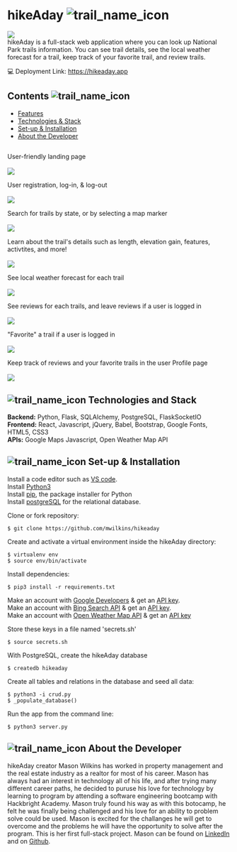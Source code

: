 # hikeAday ![trail_name_icon](https://user-images.githubusercontent.com/100727077/168654942-fe59c639-2c1a-49f0-abf7-aff1a9c268ce.png)
 
![](file:///Users/victorsi/Desktop/Screen%20Shot%202020-03-14%20at%2012.44.09%20AM.png)<br>
hikeAday is a full-stack web application where you can look up National Park trails information. You can see trail details, see the local weather forecast for a trail, keep track of your favorite trail, and review trails. <br>

💻 Deployment Link: https://hikeaday.app
<br>


## Contents ![trail_name_icon](https://user-images.githubusercontent.com/100727077/168654942-fe59c639-2c1a-49f0-abf7-aff1a9c268ce.png)
* [Features](#features)
* [Technologies & Stack](#techstack)
* [Set-up & Installation](#installation)
* [About the Developer](#aboutme)

## <a name="features"></a>

User-friendly landing page
<br>
<br>
![](static/gifs/landing-page.gif)
<br>

User registration, log-in, & log-out
<br>
<br>
![](static/gifs/signup.gif)
<br>

Search for trails by state, or by selecting a map marker
<br>
<br>
![](static/gifs/add-plant.gif)
<br/>

Learn about the trail's details such as length, elevation gain, features, activtites, and more!
<br>
<br>
![](static/gifs/entries.gif)
<br/>

See local weather forecast for each trail
<br>
<br>
![](static/gifs/twilio.gif)
<br>

See reviews for each trails, and leave reviews if a user is logged in
<br>
<br>
![](static/gifs/chat.gif)
<br>

"Favorite" a trail if a user is logged in
<br>
<br>
![](static/gifs/plant-of-the-moment.gif)
<br>

Keep track of reviews and your favorite trails in the user Profile page
<br>
<br>
![](static/gifs/plant-of-the-moment.gif)
<br>


## <a name="techstack"></a>![trail_name_icon](https://user-images.githubusercontent.com/100727077/168654942-fe59c639-2c1a-49f0-abf7-aff1a9c268ce.png) Technologies and Stack
**Backend:**
Python, Flask, SQLAlchemy, PostgreSQL, FlaskSocketIO <br>
**Frontend:**
React, Javascript, jQuery, Babel, Bootstrap, Google Fonts, HTML5, CSS3 <br>
**APIs:**
Google Maps Javascript, Open Weather Map API



## <a name="installation"></a>![trail_name_icon](https://user-images.githubusercontent.com/100727077/168654942-fe59c639-2c1a-49f0-abf7-aff1a9c268ce.png) Set-up & Installation
Install a code editor such as [VS code](https://code.visualstudio.com/download).<br>
Install [Python3](https://www.python.org/downloads/)<br>
Install [pip](https://pip.pypa.io/en/stable/installation/), the package installer for Python <br>
Install [postgreSQL](https://www.postgresql.org/) for the relational database.<br>


Clone or fork repository:
```
$ git clone https://github.com/mwilkins/hikeaday
```
Create and activate a virtual environment inside the hikeAday directory:
```
$ virtualenv env
$ source env/bin/activate
```
Install dependencies:
```
$ pip3 install -r requirements.txt
```
Make an account with [Google Developers](https://developers.google.com/maps/documentation) & get an [API key](https://console.cloud.google.com/google/maps-apis/start).<br>
Make an account with [Bing Search API](https://docs.microsoft.com/en-us/azure/cognitive-services/bing-web-search/) & get an [API key](https://aka.ms/bingapisignup).<br>
Make an account with [Open Weather Map API](https://openweathermap.org/api) & get an [API key](https://home.openweathermap.org/users/sign_up)

Store these keys in a file named 'secrets.sh' <br> 
```
$ source secrets.sh
```
With PostgreSQL, create the hikeAday database
```
$ createdb hikeaday
```
Create all tables and relations in the database and seed all data:
```
$ python3 -i crud.py
$ _populate_database()
```
Run the app from the command line:
```
$ python3 server.py
```


## <a name="aboutme"></a>![trail_name_icon](https://user-images.githubusercontent.com/100727077/168654942-fe59c639-2c1a-49f0-abf7-aff1a9c268ce.png) About the Developer

hikeAday creator Mason Wilkins has worked in property management and the real estate industry as a realtor for most of his career. Mason has always had an interest in technology all of his life, and after trying many different career paths, he decided to puruse his love for technology by learning to program by attending a software engineering bootcamp with Hackbright Academy. Mason truly found his way as with this botocamp, he felt he was finally being challenged and his love for an ability to problem solve could be used. Mason is excited for the challanges he will get to overcome and the problems he will have the opportunity to solve after the program. This is her first full-stack project. Mason can be found on [LinkedIn](https://www.linkedin.com/in/mwilkins17/) and on [Github](https://github.com/mwilkins17).
